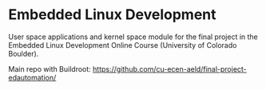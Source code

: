 # Embedded Linux Development
User space applications and kernel space module for the final project in the Embedded Linux Development Online Course (University of Colorado Boulder).

Main repo with Buildroot: https://github.com/cu-ecen-aeld/final-project-edautomation/
